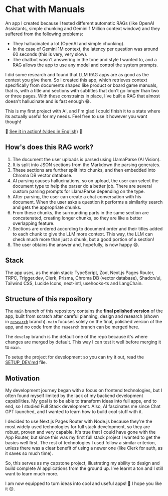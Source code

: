# Chat with Manuals

An app I created because I tested different automatic RAGs (like OpenAI Assistants, simple chunking and Gemini 1 Million context window) and they suffered from the following problems:

- They hallucinated a lot (OpenAI and simple chunking).
- In the case of Gemini 1M context, the latency per question was around 60 seconds (this is very, very slow).
- The chatbot wasn't answering in the tone and style I wanted to, and a RAG allows the app to use any model and control the system prompts.

I did some research and found that LLM RAG apps are as good as the context you give them. So I created this app, which retrieves context specifically from documents shaped like product or board game manuals, that is, with a title and sections with subtitles that don't go longer than two or three pages. With these constraints in place, I've built a RAG that almost doesn't hallucinate and is fast enough 😁.

This is my first project with AI, and I'm glad I could finish it to a state where its actually useful for my needs. Feel free to use it however you want though!

🎥 [See it in action! (video in English)](https://1drv.ms/v/c/dcbcde5b83852811/EQqeyeoYDiVFvWBhLspC_x0B9mAwLJb-sxRZJPuy98Re7A?e=5GUeO7) 🎥

## How's does this RAG work?

1. The document the user uploads is parsed using LlamaParse (AI Vision).
1. It is split into JSON sections from the Markdown the parsing generates.
1. These sections are further split into chunks, and then embedded into Chroma DB vector database.
1. AI parsing causes hallucinations, so on upload, the user can select the document type to help the parser do a better job. There are several custom parsing prompts for LlamaParse depending on the type.
1. After parsing, the user can create a chat conversation with his document. When the user asks a question it performs a similarity search and gets the appropriate chunks.
1. From these chunks, the surrounding parts in the same section are concatenated, creating longer chunks, so they are like a better overlapping feature.
1. Sections are ordered according to document order and their titles added to each chunk to give the LLM more context. This way, the LLM can check much more than just a chunk, but a good portion of a section!
1. The user obtains the answer and, hopefully, is now happy 😄.

## Stack

The app uses, as the main stack: TypeScript, Zod, Next.js Pages Router, TRPC, Trigger.dev, Clerk, Prisma, Chroma DB (vector database), Shadcn/ui, Tailwind CSS, Lucide Icons, next-intl, usehooks-ts and LangChain.

## Structure of this repository

The `main` branch of this repository contains the **final polished version** of the app, built from scratch after careful planning, design and research (shown in [`research`](https://github.com/irian-codes/chat-with-manuals/tree/research) branch). `main` focuses solely on the final, polished version of the app, and no code from the `research` branch can be merged here.

The `develop` branch is the default one of the repo because it's where changes are merged by default. This way I can test it well before merging it to `main`.

To setup the project for development so you can try it out, read the [SETUP_DEV.md](https://github.com/irian-codes/chat-with-manuals/blob/develop/fullstack-app/SETUP_DEV.md) file.

## Motivation

My development journey began with a focus on frontend technologies, but I often found myself limited by the lack of my backend development capabilities. My goal is to be able to transform ideas into full apps, end to end, so I studied Full Stack development. Also, AI fascinates me since Chat GPT launched, and I wanted to learn how to build cool stuff with it.

I decided to use Next.js Pages Router with Node.js because they're the most widely used technologies for full stack development, so they are robust, proven and very capable. It's true that I could have gone with the App Router, but since this was my first full stack project I wanted to get the basics well first. The rest of technologies I used follow a similar criterion, unless there was a clear benefit of using a newer one (like Clerk for auth, as it saves so much time).

So, this serves as my capstone project, illustrating my ability to design and build complete AI applications from the ground up. I've learnt a ton and I still want to learn much more.

I am now equipped to turn ideas into cool and useful apps! 💪 I hope you like it 😊.

